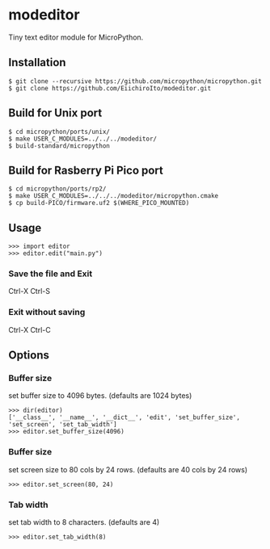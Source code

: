 # modeditor
Tiny text editor module for MicroPython.

## Installation

```
$ git clone --recursive https://github.com/micropython/micropython.git
$ git clone https://github.com/EiichiroIto/modeditor.git
```

## Build for Unix port

```
$ cd micropython/ports/unix/
$ make USER_C_MODULES=../../../modeditor/
$ build-standard/micropython
```

## Build for Rasberry Pi Pico port

```
$ cd micropython/ports/rp2/
$ make USER_C_MODULES=../../../modeditor/micropython.cmake
$ cp build-PICO/firmware.uf2 $(WHERE_PICO_MOUNTED)
```

## Usage
```
>>> import editor
>>> editor.edit("main.py")
```

### Save the file and Exit
Ctrl-X Ctrl-S

### Exit without saving
Ctrl-X Ctrl-C

## Options

### Buffer size

set buffer size to 4096 bytes. (defaults are 1024 bytes)

```
>>> dir(editor)
['__class__', '__name__', '__dict__', 'edit', 'set_buffer_size', 'set_screen', 'set_tab_width']
>>> editor.set_buffer_size(4096)
```

### Buffer size

set screen size to 80 cols by 24 rows. (defaults are 40 cols by 24 rows)

```
>>> editor.set_screen(80, 24)
```

### Tab width

set tab width to 8 characters. (defaults are 4)

```
>>> editor.set_tab_width(8)
```


